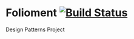 # Folioment [![Build Status](https://travis-ci.org/Looney4444/Folioment.svg?branch=master)](https://travis-ci.org/Looney4444/Folioment)

Design Patterns Project
